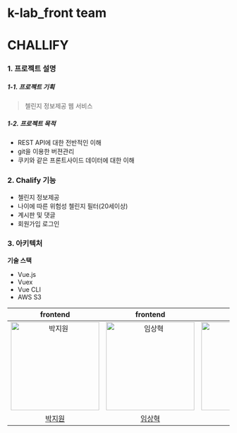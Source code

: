 # k-lab_front team

# CHALLIFY

### 1. 프로젝트 설명

##### 1-1. 프로젝트 기획

 > 첼린지 정보제공 웹 서비스

##### 1-2. 프로젝트 목적
 - REST API에 대한 전반적인 이해
 - git을 이용한 버젼관리
 - 쿠키와 같은 프론트사이드 데이터에 대한 이해
 
### 2. Chalify 기능
  - 첼린지 정보제공
  - 나이에 따른 위험성 첼린지 필터(20세이상)
  - 계시판 및 댓글
  - 회원가입 로그인
  
### 3. 아키텍처
**기술 스택**
* Vue.js
* Vuex
* Vue CLI
* AWS S3



| frontend | frontend |designer|
| :---------------------------------------------: |:---------------------------------------------: |:---------------------------------------------: |
| <img src="https://avatars.githubusercontent.com/david-parkk" width=200px alt="박지원"/> |<img src="https://avatars.githubusercontent.com/leemsh" width=200px alt="임상혁"/> |<img src="https://avatars.githubusercontent.com/hxezu" width=200px alt="현혜주"/> |
|                            [박지원](https://github.com/david-parkk)                            |                            [임상혁](https://github.com/leemsh)                            |                            [현혜주](https://github.com/hxezu)                            |

